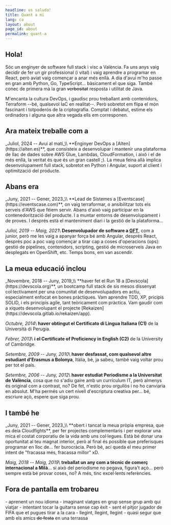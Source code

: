 ```yaml
---
headline: us saluda!
title: Quant a mi
lang: ca
layout: about
page_id: about
permalink: quant-a
---
```


<h2 class="section print-only"><i class="fa-solid fa-user"></i> Hola!</h2>
Sóc un enginyer de software full stack i visc a València. Fa uns anys vaig decidir de fer un gir professional (i vital) i vaig aprendre a programar en React, però aviat vaig començar a anar més enllà. A dia d'avui m'ho passe en gran amb Python, Go, TypeScript... bàsicament el que siga. També conec de primera mà la gran <del>verbositat</del> resposta i utilitat de Java.

M'encanta la cultura DevOps, i gaudisc prou treballant amb contenidors, Terraform --bé, qualsevol IaC en realitat--. Però sobretot em flipa el món fascinant i totpoderós de la criptografia. Comptat i debatut, estime els ordinadors i alguna que altra vegada ells em corresponen.

<h2 class="section"><i class="fa-solid fa-briefcase"></i> Ara mateix treballe com a</h2>
_Juliol, 2024 -- Avui al matí_\\
**Enginyer DevOps a [Alten](https://alten.es)**, que consisteix a desenvolupar i mantenir una plataforma de llac de dades sobre AWS Glue, Lambdas, CloudFormation, i això i el de més enllà, la veritat és que és un gran castell ;). La meua feina allà implica desenvolupament full stack, sobretot en Python i Angular, suport al client i optimització del producte.

<h2 class="section"><i class="fa-solid fa-backwards"></i> Abans era</h2>
_Juny, 2021 -- Gener, 2023_\\
**Lead de Sistemes a [Eventscase](https://eventscase.com)**, on vaig terraformar, o ansibilitzar tots els serveis d'AWS que féiem servir. Abans d'això vaig participar en la contenedorització del producte. I a muntar entorns de desenvolupament i de proves. I després està el manteniment diari i la gestió de la plataforma...

_Juliol, 2019 -- Maig, 2021_\\
**Desenvolupador de software a [GFT](https://gft.com)**, com a junior, però me les vaig a apanyar força bé amb Angular, després React, després poc a poc vaig començar a tirar cap a coses d'operacions (ops): gestió de pipelines, contenidors, scripting, gestió de microserveis Java en desplegats en OpenShift, etc. Temps bons, em van ascendir.

<h2 class="section"><i class="fa-solid fa-graduation-cap"></i> La meua educació inclou</h2>
_Novembre, 2018 -- Juny, 2019_\\
**haver fet el Run 18 a [Devscola](https://devscola.org)**, un bootcamp full stack de sis mesos dissenyat col·lectivament per una comunitat de desenvolupadors en actiu, especialment enfocat en bones pràctiques. Vam aprendre TDD, XP, pricipis SOLID, i els principis agile, tant teòricament com pràctica. Vam gaudir com a xiquets desenvolupant el projecte [Rekaizen](https://devscola.gitlab.io/rekaizen/app).

_Octubre, 2014_\\
**haver obtingut el Certificato di Lingua Italiana (C1)** de la Università di Perugia.

_Febrer, 2013_\\
**i el Certificate of Proficiency in English (C2)** de la University of Cambridge.

_Setembre, 2009 -- Juny, 2010_\\
**haver desfassat, com qualsevol altre estudiant d'Erasmus a Bolonya**, Itàlia, bé, ja sabeu, també vaig voltar prou per tot el país.

_Setembre, 2006 -- Juny, 2012_\\
**haver estudiat Periodisme a la Universitat de València**, cosa que no s'adiu gaire amb un currículum IT, però almenys és original com a contrast, no? De fet, n'estic prou orgullós i no ho canviaria en absolut. M'ha permés un cert nivell d'escriptura creativa per... bé, escriure açò, espere que siga prou.

<h2 class="section"><i class="fa-solid fa-star-of-life"></i> I també he</h2>
_Juny, 2021 -- Gener, 2023_\\
**obert i tancat la meua pròpia empresa, que es deia Cloudfights**, per fer projectes complementaris i per explorar una mica el costat corporatiu de la vida amb uns col·legues. Està bé donar una oportunitat al teu magnat interior, però al final és possible que preferisques programar en lloc de... fer burocràcia. Però bé, ací queda el meu primer intent de "fracassa més, fracassa millor" xD.

_Maig, 2018 -- Maig, 2019_\\
**treballat un any com a tècnic de comerç internacional a Milà**... si això del periodisme no pegava, figura't açò... però sempre està bé provar coses, no? A més, tinc excel·lents referències.

<h2 class="section"><i class="fa-solid fa-signs-post"></i> Fora de pantalla em trobareu</h2>
- aprenent un nou idioma
- imaginant viatges en grup sense grup amb qui viatjar
- intentant tocar la guitarra sense cap èxit
- sent el pitjor jugador de FIFA que et pugues tirar a la cara
- llegint, llegint, llegint
- quasi segur que amb els amics <del>de festa</del> en una terrassa

